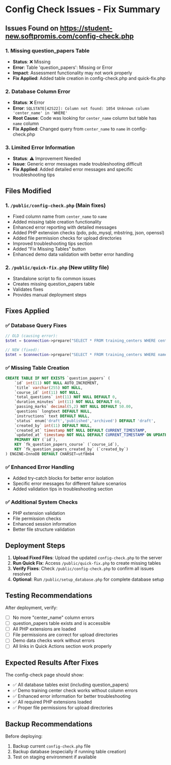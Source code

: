 # Config Check Issues - Fix Summary

## Issues Found on https://student-new.softpromis.com/config-check.php

### 1. Missing question_papers Table
- **Status**: ❌ Missing
- **Error**: Table 'question_papers': Missing or Error
- **Impact**: Assessment functionality may not work properly
- **Fix Applied**: Added table creation in config-check.php and quick-fix.php

### 2. Database Column Error
- **Status**: ❌ Error
- **Error**: `SQLSTATE[42S22]: Column not found: 1054 Unknown column 'center_name' in 'WHERE'`
- **Root Cause**: Code was looking for `center_name` column but table has `name` column
- **Fix Applied**: Changed query from `center_name` to `name` in config-check.php

### 3. Limited Error Information
- **Status**: ⚠️ Improvement Needed
- **Issue**: Generic error messages made troubleshooting difficult
- **Fix Applied**: Added detailed error messages and specific troubleshooting tips

## Files Modified

### 1. `/public/config-check.php` (Main fixes)
- Fixed column name from `center_name` to `name`
- Added missing table creation functionality
- Enhanced error reporting with detailed messages
- Added PHP extension checks (pdo, pdo_mysql, mbstring, json, openssl)
- Added file permission checks for upload directories
- Improved troubleshooting tips section
- Added "Fix Missing Tables" button
- Enhanced demo data validation with better error handling

### 2. `/public/quick-fix.php` (New utility file)
- Standalone script to fix common issues
- Creates missing question_papers table
- Validates fixes
- Provides manual deployment steps

## Fixes Applied

### ✅ Database Query Fixes
```php
// OLD (causing error):
$stmt = $connection->prepare("SELECT * FROM training_centers WHERE center_name LIKE ?");

// NEW (fixed):
$stmt = $connection->prepare("SELECT * FROM training_centers WHERE name LIKE ?");
```

### ✅ Missing Table Creation
```sql
CREATE TABLE IF NOT EXISTS `question_papers` (
    `id` int(11) NOT NULL AUTO_INCREMENT,
    `title` varchar(255) NOT NULL,
    `course_id` int(11) NOT NULL,
    `total_questions` int(11) NOT NULL DEFAULT 0,
    `duration_minutes` int(11) NOT NULL DEFAULT 60,
    `passing_marks` decimal(5,2) NOT NULL DEFAULT 50.00,
    `questions` longtext DEFAULT NULL,
    `instructions` text DEFAULT NULL,
    `status` enum('draft','published','archived') DEFAULT 'draft',
    `created_by` int(11) DEFAULT NULL,
    `created_at` timestamp NOT NULL DEFAULT CURRENT_TIMESTAMP,
    `updated_at` timestamp NOT NULL DEFAULT CURRENT_TIMESTAMP ON UPDATE CURRENT_TIMESTAMP,
    PRIMARY KEY (`id`),
    KEY `fk_question_papers_course` (`course_id`),
    KEY `fk_question_papers_created_by` (`created_by`)
) ENGINE=InnoDB DEFAULT CHARSET=utf8mb4
```

### ✅ Enhanced Error Handling
- Added try-catch blocks for better error isolation
- Specific error messages for different failure scenarios
- Added validation tips in troubleshooting section

### ✅ Additional System Checks
- PHP extension validation
- File permission checks
- Enhanced session information
- Better file structure validation

## Deployment Steps

1. **Upload Fixed Files**: Upload the updated `config-check.php` to the server
2. **Run Quick Fix**: Access `/public/quick-fix.php` to create missing tables
3. **Verify Fixes**: Check `/public/config-check.php` to confirm all issues resolved
4. **Optional**: Run `/public/setup_database.php` for complete database setup

## Testing Recommendations

After deployment, verify:
- [ ] No more "center_name" column errors
- [ ] question_papers table exists and is accessible
- [ ] All PHP extensions are loaded
- [ ] File permissions are correct for upload directories
- [ ] Demo data checks work without errors
- [ ] All links in Quick Actions section work properly

## Expected Results After Fixes

The config-check page should show:
- ✅ All database tables exist (including question_papers)
- ✅ Demo training center check works without column errors
- ✅ Enhanced error information for better troubleshooting
- ✅ All required PHP extensions loaded
- ✅ Proper file permissions for upload directories

## Backup Recommendations

Before deploying:
1. Backup current `config-check.php` file
2. Backup database (especially if running table creation)
3. Test on staging environment if available
